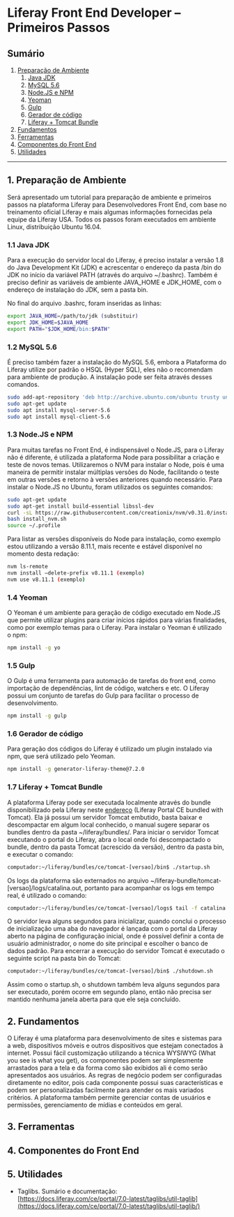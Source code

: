 # Liferay Front End Developer – Primeiros Passos

## Sumário

1. [Preparação de Ambiente](https://github.com/paulocfjunior/Liferay-FrontEnd-Fundamentals#1-prepara%C3%A7%C3%A3o-de-ambiente)
    1. [Java JDK](https://github.com/paulocfjunior/Liferay-FrontEnd-Fundamentals#11-java-jdk)
    2. [MySQL 5.6](https://github.com/paulocfjunior/Liferay-FrontEnd-Fundamentals#12--mysql-56)
    3. [Node.JS e NPM](https://github.com/paulocfjunior/Liferay-FrontEnd-Fundamentals#13-nodejs-e-npm)
    4. [Yeoman](https://github.com/paulocfjunior/Liferay-FrontEnd-Fundamentals#14-yeoman)
    5. [Gulp](https://github.com/paulocfjunior/Liferay-FrontEnd-Fundamentals#15-gulp)
    6. [Gerador de código](https://github.com/paulocfjunior/Liferay-FrontEnd-Fundamentals#16-gerador-de-c%C3%B3digo)
    7. [Liferay + Tomcat Bundle](https://github.com/paulocfjunior/Liferay-FrontEnd-Fundamentals#17-liferay--tomcat-bundle)
2. [Fundamentos](https://github.com/paulocfjunior/Liferay-FrontEnd-Fundamentals#2-fundamentos)
3. [Ferramentas](https://github.com/paulocfjunior/Liferay-FrontEnd-Fundamentals#3-ferramentas)
4. [Componentes do Front End](https://github.com/paulocfjunior/Liferay-FrontEnd-Fundamentals#4-componentes-do-front-end)
5. [Utilidades](https://github.com/paulocfjunior/Liferay-FrontEnd-Fundamentals#5-utilidades)

------------

## 1. Preparação de Ambiente
Será apresentado um tutorial para preparação de ambiente e primeiros passos na plataforma Liferay para Desenvolvedores Front End, com base no treinamento oficial Liferay e mais algumas informações fornecidas pela equipe da Liferay USA.
Todos os passos foram executados em ambiente Linux, distribuição Ubuntu 16.04.

### 1.1 Java JDK
Para a execução do servidor local do Liferay, é preciso instalar a versão 1.8 do Java Development Kit (JDK) e acrescentar o endereço da pasta /bin do JDK no início da variável PATH (através do arquivo ~/.bashrc).
Também é preciso definir as variáveis de ambiente JAVA_HOME e JDK_HOME, com o endereço de instalação do JDK, sem a pasta bin.

No final do arquivo .bashrc, foram inseridas as linhas:

```bash
export JAVA_HOME=/path/to/jdk (substituir)
export JDK_HOME=$JAVA_HOME
export PATH="$JDK_HOME/bin:$PATH"
```

### 1.2  MySQL 5.6
É preciso também fazer a instalação do MySQL 5.6, embora a Plataforma do Liferay utilize por padrão o HSQL (Hyper SQL), eles não o recomendam para ambiente de produção.
A instalação pode ser feita através desses comandos.

```bash
sudo add-apt-repository 'deb http://archive.ubuntu.com/ubuntu trusty universe'
sudo apt-get update
sudo apt install mysql-server-5.6
sudo apt install mysql-client-5.6
```

### 1.3 Node.JS e NPM
Para muitas tarefas no Front End, é indispensável o Node.JS, para o Liferay não é diferente, é utilizada a plataforma Node para possibilitar a criação e teste de novos temas.
Utilizaremos o NVM para instalar o Node, pois é uma maneira de permitir instalar múltiplas versões do Node, facilitando o teste em outras versões e retorno à versões anteriores quando necessário.
Para instalar o Node.JS no Ubuntu, foram utilizados os seguintes comandos:

```bash
sudo apt-get update
sudo apt-get install build-essential libssl-dev
curl -sL https://raw.githubusercontent.com/creationix/nvm/v0.31.0/install.sh -o install_nvm.sh
bash install_nvm.sh
source ~/.profile
```

Para listar as versões disponíveis do Node para instalação, como exemplo estou utilizando a versão 8.11.1, mais recente e estável disponível no momento desta redação:

```bash
nvm ls-remote
nvm install –delete-prefix v8.11.1 (exemplo)
nvm use v8.11.1 (exemplo)
```

### 1.4 Yeoman
O Yeoman é um ambiente para geração de código executado em Node.JS que permite utilizar plugins para criar inícios rápidos para várias finalidades, como por exemplo temas para o Liferay.
Para instalar o Yeoman é utilizado o npm:

```bash
npm install -g yo
```

### 1.5 Gulp
O Gulp é uma ferramenta para automação de tarefas do front end, como importação de dependências, lint de código, watchers e etc. O Liferay possui um conjunto de tarefas do Gulp para facilitar o processo de desenvolvimento.

```bash
npm install -g gulp
```

### 1.6 Gerador de código
Para geração dos códigos do Liferay é utilizado um plugin instalado via npm, que será utilizado pelo Yeoman.

```bash
npm install -g generator-liferay-theme@7.2.0
```

### 1.7 Liferay + Tomcat Bundle
A plataforma Liferay pode ser executada localmente através do bundle disponibilizado pela Liferay neste [endereço](https://www.liferay.com/downloads?_ga=2.140026997.754221885.1523906791-1737328940.1521481680) (Liferay Portal CE bundled with Tomcat). Ela já possui um servidor Tomcat embutido, basta baixar e descompactar em algum local conhecido, o manual sugere separar os bundles dentro da pasta ~/liferay/bundles/.
Para iniciar o servidor Tomcat executando o portal do Liferay, abra o local onde foi descompactado o bundle, dentro da pasta Tomcat (acrescido da versão), dentro da pasta bin, e executar o comando:

```bash
computador:~/liferay/bundles/ce/tomcat-[versao]/bin$ ./startup.sh
```

Os logs da plataforma são externados no arquivo ~/liferay-bundle/tomcat-[versao]/logs/catalina.out, portanto para acompanhar os logs em tempo real, é utilizado o comando:

```bash
computador:~/liferay/bundles/ce/tomcat-[versao]/logs$ tail -f catalina.out
```

O servidor leva alguns segundos para inicializar, quando conclui o processo de inicialização uma aba do navegador é lançada com o portal da Liferay aberto na página de configuração inicial, onde é possível definir a conta de usuário administrador, o nome do site principal e escolher o banco de dados padrão.
Para encerrar a execução do servidor Tomcat é executado o seguinte script na pasta bin do Tomcat:

```bash
computador:~/liferay/bundles/ce/tomcat-[versao]/bin$ ./shutdown.sh
```

Assim como o startup.sh, o shutdown também leva alguns segundos para ser executado, porém ocorre em segundo plano, então não precisa ser mantido nenhuma janela aberta para que ele seja concluído.

## 2. Fundamentos
O Liferay é uma plataforma para desenvolvimento de sites e sistemas para a web, dispositivos móveis e outros dispositivos que estejam conectados à internet. Possui fácil customização utilizando a técnica WYSIWYG (What you see is what you get), os componentes podem ser simplesmente arrastados para a tela e da forma como são exibidos ali é como serão apresentados aos usuários. As regras de negócio podem ser configuradas diretamente no editor, pois cada componente possui suas características e podem ser personalizadas facilmente para atender os mais variados critérios.
A plataforma também permite gerenciar contas de usuários e permissões, gerenciamento de mídias e conteúdos em geral.

## 3. Ferramentas

## 4. Componentes do Front End

## 5. Utilidades

  * Taglibs. Sumário e documentação: [https://docs.liferay.com/ce/portal/7.0-latest/taglibs/util-taglib](https://docs.liferay.com/ce/portal/7.0-latest/taglibs/util-taglib/)
